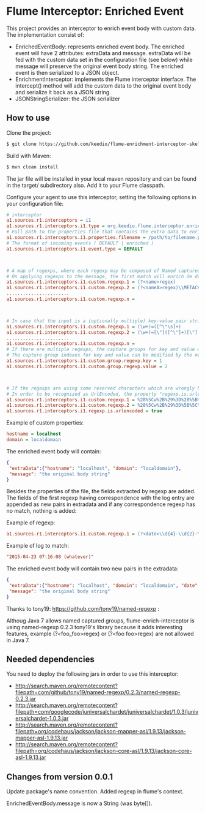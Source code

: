 # Flume Interceptor: Enriched Event

This project provides an interceptor to enrich event body with custom data. The implementation consist of:

- EnrichedEventBody: represents enriched event body. The enriched event will have 2 attributes: extraData and message.
    extraData will be fed with the custom data set in the configuration file (see below) while message will preserve
    the original event body string. The enriched event is then serialized to a JSON object.
- EnrichmentInterceptor: implements the Flume interceptor interface. The intercept() method will add the custom data
    to the original event body and serialize it back as a JSON string.
- JSONStringSerializer: the JSON serializer

## How to use

Clone the project:

```sh
$ git clone https://github.com/keedio/flume-enrichment-interceptor-skeleton.git
```

Build with Maven:

```sh
$ mvn clean install
```

The jar file will be installed in your local maven repository and can be found in the target/ subdirectory also. Add it
to your Flume classpath.

Configure your agent to use this interceptor, setting the following options in your configuration file:

```ini
# interceptor
a1.sources.r1.interceptors = i1
a1.sources.r1.interceptors.i1.type = org.keedio.flume.interceptor.enrichment.interceptor.EnrichmentInterceptor$EnrichmentBuilder
# Full path to the properties file that contains the extra data to enrich the event with
a1.sources.r1.interceptors.i1.properties.filename = /path/to/filename.properties
# The format of incoming events ( DEFAULT | enriched )
a1.sources.r1.interceptors.i1.event.type = DEFAULT



# A map of regexps, where each regexp may be composed of Named captured groups according syntax (?<name>regex).
# On applying regexps to the message, the first match will enrich de data.
a1.sources.r1.interceptors.i1.custom.regexp.1 = (?<name>regex)
a1.sources.r1.interceptors.i1.custom.regexp.2 = (?<nameA>regex)\\METACHARACTER(?<nameB>regex)\\..
.......................
a1.sources.r1.interceptors.i1.custom.regexp.n = 



# In case that the input is a (optionally multiple) key-value pair string, there's no need to use named groups. It also supports regexps where one group will act as the key (default index: 1), and other group will act as the value (default index: 2)
a1.sources.r1.interceptors.i1.custom.regexp.1 = (\w+)=([^\"\s]+)
a1.sources.r1.interceptors.i1.custom.regexp.2 = (\w+)=[\"]([^\"]+)[\"]
.......................
a1.sources.r1.interceptors.i1.custom.regexp.n = 
# If there are multiple regexps, the capture groups for key and value will be the same for all
# The capture group indexes for key and value can be modified by the next configuration
a1.sources.r1.interceptors.i1.custom.group.regexp.key = 1
a1.sources.r1.interceptors.i1.custom.group.regexp.value = 2



# If the regexps are using some reserved characters which are wrongly handled by some tool administrator (for example, Ambari with character "=" inside a property value), there's the possibility to encode the regexps in order to avoid problems
# In order to be recognized as UrlEncoded, the property "regexp.is.urlencoded" must be true
a1.sources.r1.interceptors.i1.custom.regexp.1 = %28%5Cw%2B%29%3D%28%5B%5E%5C%22%5Cs%5D%2B%29
a1.sources.r1.interceptors.i1.custom.regexp.2 = %28%5Cw%2B%29%3D%5B%5C%22%5D%28%5B%5E%5C%22%5D%2B%29%5B%5C%22%5D
a1.sources.r1.interceptors.i1.regexp.is.urlencoded = true
```

Example of custom properties:
```ini
hostname = localhost
domain = localdomain
```

The enriched event body will contain:
```json
{
 "extraData":{"hostname": "localhost", "domain": "localdomain"},
 "message": "the original body string"
}
```

Besides the properties of the file, the fields extracted by regexp are added.
The fields of the first regexp having correspondence with the log entry are
appended as new pairs in extradata and if any correspondence regexp has no match,
nothing is added:

Example of regexp:
```ini
a1.sources.r1.interceptors.i1.custom.regexp.1 = (?<date>\\d{4}-\\d{2}-\\d{2}+)\\s(?<time>\\d{2}:\\d{2}:\\d{2}+)\\s
```
Example of log to match:
```ini
"2015-04-23 07:16:08 (whatever)"
```

The enriched event body will contain two new pairs in the extradata:
```json
{
 "extraData":{"hostname": "localhost", "domain": "localdomain", "date": "2015-04-23", "time": "07:16:08"},
 "message": "the original body string"
}
```



Thanks to tony19: https://github.com/tony19/named-regexp :

Althoug Java 7 allows named captured groups, flume-enrich-interceptor is using named-regexp 0.2.3 tony19's library because it adds
interesting features, example  (?\<foo_foo\>regex) or (?\<foo foo\>regex) are not allowed in Java 7.

## Needed dependencies

You need to deploy the following jars in order to use this interceptor:

* http://search.maven.org/remotecontent?filepath=com/github/tony19/named-regexp/0.2.3/named-regexp-0.2.3.jar
* http://search.maven.org/remotecontent?filepath=com/googlecode/juniversalchardet/juniversalchardet/1.0.3/juniversalchardet-1.0.3.jar
* http://search.maven.org/remotecontent?filepath=org/codehaus/jackson/jackson-mapper-asl/1.9.13/jackson-mapper-asl-1.9.13.jar
* http://search.maven.org/remotecontent?filepath=org/codehaus/jackson/jackson-core-asl/1.9.13/jackson-core-asl-1.9.13.jar

## Changes from version 0.0.1

Update package's name convention.
Added regexp in flume's context.

EnrichedEventBody.message is now a String (was byte[]).
